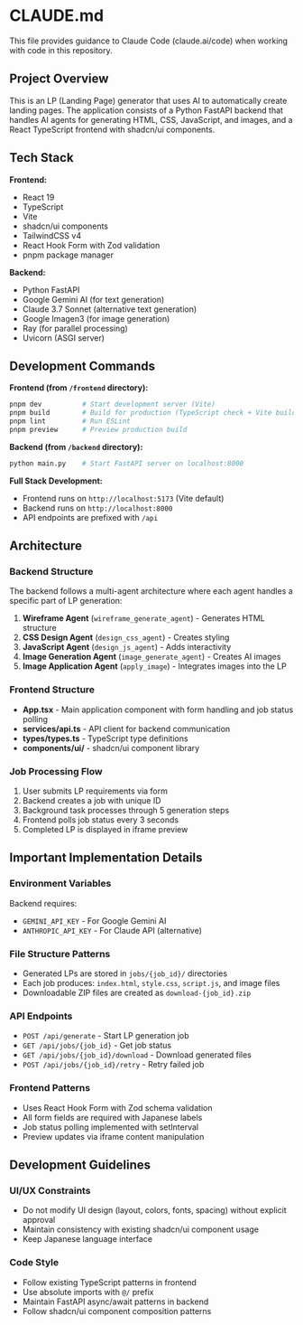 # CLAUDE.md

This file provides guidance to Claude Code (claude.ai/code) when working with code in this repository.

## Project Overview

This is an LP (Landing Page) generator that uses AI to automatically create landing pages. The application consists of a Python FastAPI backend that handles AI agents for generating HTML, CSS, JavaScript, and images, and a React TypeScript frontend with shadcn/ui components.

## Tech Stack

**Frontend:**
- React 19
- TypeScript
- Vite
- shadcn/ui components
- TailwindCSS v4
- React Hook Form with Zod validation
- pnpm package manager

**Backend:**
- Python FastAPI
- Google Gemini AI (for text generation)
- Claude 3.7 Sonnet (alternative text generation)
- Google Imagen3 (for image generation)
- Ray (for parallel processing)
- Uvicorn (ASGI server)

## Development Commands

**Frontend (from `/frontend` directory):**
```bash
pnpm dev          # Start development server (Vite)
pnpm build        # Build for production (TypeScript check + Vite build)
pnpm lint         # Run ESLint
pnpm preview      # Preview production build
```

**Backend (from `/backend` directory):**
```bash
python main.py    # Start FastAPI server on localhost:8000
```

**Full Stack Development:**
- Frontend runs on `http://localhost:5173` (Vite default)
- Backend runs on `http://localhost:8000`
- API endpoints are prefixed with `/api`

## Architecture

### Backend Structure
The backend follows a multi-agent architecture where each agent handles a specific part of LP generation:

1. **Wireframe Agent** (`wireframe_generate_agent`) - Generates HTML structure
2. **CSS Design Agent** (`design_css_agent`) - Creates styling
3. **JavaScript Agent** (`design_js_agent`) - Adds interactivity
4. **Image Generation Agent** (`image_generate_agent`) - Creates AI images
5. **Image Application Agent** (`apply_image`) - Integrates images into the LP

### Frontend Structure
- **App.tsx** - Main application component with form handling and job status polling
- **services/api.ts** - API client for backend communication
- **types/types.ts** - TypeScript type definitions
- **components/ui/** - shadcn/ui component library

### Job Processing Flow
1. User submits LP requirements via form
2. Backend creates a job with unique ID
3. Background task processes through 5 generation steps
4. Frontend polls job status every 3 seconds
5. Completed LP is displayed in iframe preview

## Important Implementation Details

### Environment Variables
Backend requires:
- `GEMINI_API_KEY` - For Google Gemini AI
- `ANTHROPIC_API_KEY` - For Claude API (alternative)

### File Structure Patterns
- Generated LPs are stored in `jobs/{job_id}/` directories
- Each job produces: `index.html`, `style.css`, `script.js`, and image files
- Downloadable ZIP files are created as `download-{job_id}.zip`

### API Endpoints
- `POST /api/generate` - Start LP generation job
- `GET /api/jobs/{job_id}` - Get job status
- `GET /api/jobs/{job_id}/download` - Download generated files
- `POST /api/jobs/{job_id}/retry` - Retry failed job

### Frontend Patterns
- Uses React Hook Form with Zod schema validation
- All form fields are required with Japanese labels
- Job status polling implemented with setInterval
- Preview updates via iframe content manipulation

## Development Guidelines

### UI/UX Constraints
- Do not modify UI design (layout, colors, fonts, spacing) without explicit approval
- Maintain consistency with existing shadcn/ui component usage
- Keep Japanese language interface

### Code Style
- Follow existing TypeScript patterns in frontend
- Use absolute imports with `@/` prefix
- Maintain FastAPI async/await patterns in backend
- Follow shadcn/ui component composition patterns